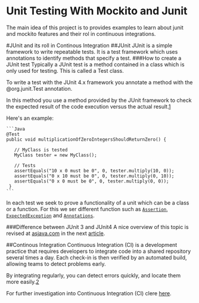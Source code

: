# Unit Testing With Mockito and Junit


The main idea of this project is to provides examples to learn about junit and mockito features and their rol in continuous integrations. 


#JUnit and its roll in Continous Integration
##JUnit
JUnit is a simple framework to write repeatable tests. It is a test framework which uses annotations to identify methods that specify a test.
###How to create a JUnit test
Typically a JUnit test is a method contained in a class which is only used for testing. This is called a Test class.

To write a test with the JUnit 4.x framework you annotate a method with the @org.junit.Test annotation.

In this method you use a method provided by the JUnit framework to check the expected result of the code execution versus the actual result.[1][link1]

Here's an example:

    ```Java
    @Test
    public void multiplicationOfZeroIntegersShouldReturnZero() {

       // MyClass is tested
       MyClass tester = new MyClass();

       // Tests
       assertEquals("10 x 0 must be 0", 0, tester.multiply(10, 0));
       assertEquals("0 x 10 must be 0", 0, tester.multiply(0, 10));
       assertEquals("0 x 0 must be 0", 0, tester.multiply(0, 0));
     }
    ```

In each test we seek to prove a functionality of a unit which can be a class or a function. For this we ser different function such as [`Assertion`][link2], [`ExpectedException`][link3] and
[`Annotations`][link4].

[link1]: http://www.vogella.com/tutorials/JUnit/article.html#junit_intro
[link2]: http://junit.sourceforge.net/javadoc/org/junit/Assert.html
[link3]: http://junit.org/javadoc/latest/org/junit/rules/ExpectedException.html
[link4]: http://junit.sourceforge.net/javadoc/

###Difference between JUnit 3 and JUnit4
A nice overview of this topic is revised at [asjava.com][asjavalink] in the next [article][articleAsJava].

[asjavalink]: http://www.asjava.com/
[articleAsJava]: http://www.asjava.com/junit/junit-3-vs-junit-4-comparison/

##Continous Integration
Continuous Integration (CI) is a development practice that requires developers to integrate code into a shared repository several times a day. Each check-in is then verified by an automated build, allowing teams to detect problems early.

By integrating regularly, you can detect errors quickly, and locate them more easily.[2][CiLink]

For further investigation into Continuous Integration (CI) clere [here][CiLink].

[CiLink]: http://www.thoughtworks.com/continuous-integration